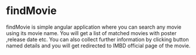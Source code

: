 # findMovie
findMovie is simple angular application where you can search any movie using its movie name. You will get a list of matched movies with poster ,release date etc. You can also collect further information by clicking button named details and you will get redirected to IMBD official page of the movie.

